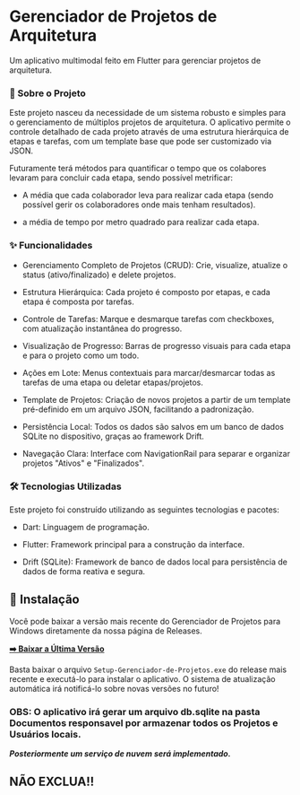 # Gerenciador de Projetos de Arquitetura
Um aplicativo multimodal feito em Flutter para gerenciar projetos de arquitetura.

### 📖 Sobre o Projeto

Este projeto nasceu da necessidade de um sistema robusto e simples para o gerenciamento de múltiplos projetos de arquitetura. O aplicativo permite o controle detalhado de cada projeto através de uma estrutura hierárquica de etapas e tarefas, com um template base que pode ser customizado via JSON.

Futuramente terá métodos para quantificar o tempo que os colabores levaram para concluir cada etapa, sendo possível metrificar:
* A média que cada colaborador leva para realizar cada etapa (sendo possível gerir os colaboradores onde mais tenham resultados).

* a média de tempo por metro quadrado para realizar cada etapa.


### ✨ Funcionalidades
* Gerenciamento Completo de Projetos (CRUD): Crie, visualize, atualize o status (ativo/finalizado) e delete projetos.

* Estrutura Hierárquica: Cada projeto é composto por etapas, e cada etapa é composta por tarefas.

* Controle de Tarefas: Marque e desmarque tarefas com checkboxes, com atualização instantânea do progresso.

* Visualização de Progresso: Barras de progresso visuais para cada etapa e para o projeto como um todo.

* Ações em Lote: Menus contextuais para marcar/desmarcar todas as tarefas de uma etapa ou deletar etapas/projetos.

* Template de Projetos: Criação de novos projetos a partir de um template pré-definido em um arquivo JSON, facilitando a padronização.

* Persistência Local: Todos os dados são salvos em um banco de dados SQLite no dispositivo, graças ao framework Drift.

* Navegação Clara: Interface com NavigationRail para separar e organizar projetos "Ativos" e "Finalizados".


### 🛠️ Tecnologias Utilizadas
Este projeto foi construído utilizando as seguintes tecnologias e pacotes:

* Dart: Linguagem de programação. 

* Flutter: Framework principal para a construção da interface.


* Drift (SQLite): Framework de banco de dados local para persistência de dados de forma reativa e segura.


## 🚀 Instalação

Você pode baixar a versão mais recente do Gerenciador de Projetos para Windows diretamente da nossa página de Releases.

**[➡️ Baixar a Última Versão](https://github.com/DavidDias1999/gerenciador_de_projetos/releases/latest)**

Basta baixar o arquivo `Setup-Gerenciador-de-Projetos.exe` do release mais recente e executá-lo para instalar o aplicativo. O sistema de atualização automática irá notificá-lo sobre novas versões no futuro!

### OBS: O aplicativo irá gerar um arquivo db.sqlite na pasta Documentos responsavel por armazenar todos os Projetos e Usuários locais. 
 ***Posteriormente um serviço de nuvem será implementado.***
 ## NÃO EXCLUA!!

